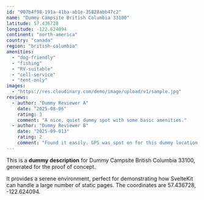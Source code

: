 ```yaml
---
id: "907b4f98-191a-41ba-ab1e-35828abb47c2"
name: "Dummy Campsite British Columbia 33100"
latitude: 57.436728
longitude: -122.624094
continent: "north-america"
country: "canada"
region: "british-columbia"
amenities:
  - "dog-friendly"
  - "fishing"
  - "RV-suitable"
  - "cell-service"
  - "tent-only"
images:
  - "https://res.cloudinary.com/demo/image/upload/v1/sample.jpg"
reviews:
  - author: "Dummy Reviewer A"
    date: "2025-08-06"
    rating: 3
    comment: "A nice, quiet dummy spot with some basic amenities."
  - author: "Dummy Reviewer B"
    date: "2025-09-013"
    rating: 2
    comment: "Found it easily. GPS was spot on for this dummy location."
---
```


This is a **dummy description** for Dummy Campsite British Columbia 33100, generated for the proof of concept.

It provides a serene environment, perfect for demonstrating how SvelteKit can handle a large number of static pages. The coordinates are 57.436728, -122.624094.
